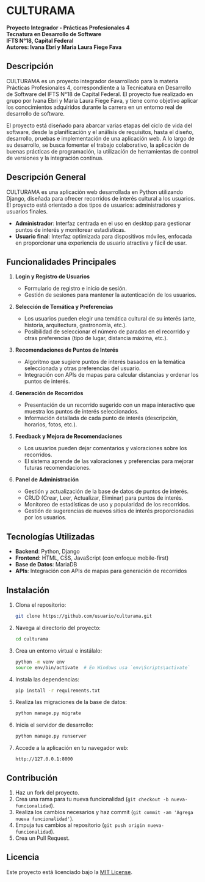 # CULTURAMA

**Proyecto Integrador - Prácticas Profesionales 4**  
**Tecnatura en Desarrollo de Software**  
**IFTS N°18, Capital Federal**  
**Autores: Ivana Ebri y Maria Laura Fiege Fava**

## Descripción

CULTURAMA es un proyecto integrador desarrollado para la materia Prácticas Profesionales 4, correspondiente a la Tecnicatura en Desarrollo de Software del IFTS N°18 de Capital Federal. El proyecto fue realizado en grupo por Ivana Ebri y Maria Laura Fiege Fava, y tiene como objetivo aplicar los conocimientos adquiridos durante la carrera en un entorno real de desarrollo de software.

El proyecto está diseñado para abarcar varias etapas del ciclo de vida del software, desde la planificación y el análisis de requisitos, hasta el diseño, desarrollo, pruebas e implementación de una aplicación web. A lo largo de su desarrollo, se busca fomentar el trabajo colaborativo, la aplicación de buenas prácticas de programación, la utilización de herramientas de control de versiones y la integración continua.

## Descripción General

CULTURAMA es una aplicación web desarrollada en Python utilizando Django, diseñada para ofrecer recorridos de interés cultural a los usuarios. El proyecto está orientado a dos tipos de usuarios: administradores y usuarios finales. 

- **Administrador**: Interfaz centrada en el uso en desktop para gestionar puntos de interés y monitorear estadísticas.
- **Usuario final**: Interfaz optimizada para dispositivos móviles, enfocada en proporcionar una experiencia de usuario atractiva y fácil de usar.

## Funcionalidades Principales

1. **Login y Registro de Usuarios**  
   - Formulario de registro e inicio de sesión.
   - Gestión de sesiones para mantener la autenticación de los usuarios.

2. **Selección de Temática y Preferencias**  
   - Los usuarios pueden elegir una temática cultural de su interés (arte, historia, arquitectura, gastronomía, etc.).
   - Posibilidad de seleccionar el número de paradas en el recorrido y otras preferencias (tipo de lugar, distancia máxima, etc.).

3. **Recomendaciones de Puntos de Interés**  
   - Algoritmo que sugiere puntos de interés basados en la temática seleccionada y otras preferencias del usuario.
   - Integración con APIs de mapas para calcular distancias y ordenar los puntos de interés.

4. **Generación de Recorridos**  
   - Presentación de un recorrido sugerido con un mapa interactivo que muestra los puntos de interés seleccionados.
   - Información detallada de cada punto de interés (descripción, horarios, fotos, etc.).

5. **Feedback y Mejora de Recomendaciones**  
   - Los usuarios pueden dejar comentarios y valoraciones sobre los recorridos.
   - El sistema aprende de las valoraciones y preferencias para mejorar futuras recomendaciones.

6. **Panel de Administración**  
   - Gestión y actualización de la base de datos de puntos de interés.
   - CRUD (Crear, Leer, Actualizar, Eliminar) para puntos de interés.
   - Monitoreo de estadísticas de uso y popularidad de los recorridos.
   - Gestión de sugerencias de nuevos sitios de interés proporcionadas por los usuarios.

## Tecnologías Utilizadas

- **Backend**: Python, Django
- **Frontend**: HTML, CSS, JavaScript (con enfoque mobile-first)
- **Base de Datos**: MariaDB
- **APIs**: Integración con APIs de mapas para generación de recorridos

## Instalación

1. Clona el repositorio:

    ```bash
    git clone https://github.com/usuario/culturama.git
    ```

2. Navega al directorio del proyecto:

    ```bash
    cd culturama
    ```

3. Crea un entorno virtual e instálalo:

    ```bash
    python -m venv env
    source env/bin/activate  # En Windows usa `env\Scripts\activate`
    ```

4. Instala las dependencias:

    ```bash
    pip install -r requirements.txt
    ```

5. Realiza las migraciones de la base de datos:

    ```bash
    python manage.py migrate
    ```

6. Inicia el servidor de desarrollo:

    ```bash
    python manage.py runserver
    ```

7. Accede a la aplicación en tu navegador web:

    ```
    http://127.0.0.1:8000
    ```

## Contribución

1. Haz un fork del proyecto.
2. Crea una rama para tu nueva funcionalidad (`git checkout -b nueva-funcionalidad`).
3. Realiza los cambios necesarios y haz commit (`git commit -am 'Agrega nueva funcionalidad'`).
4. Empuja tus cambios al repositorio (`git push origin nueva-funcionalidad`).
5. Crea un Pull Request.

## Licencia

Este proyecto está licenciado bajo la [MIT License](LICENSE).
